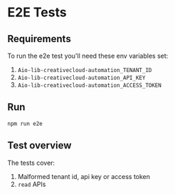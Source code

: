 # E2E Tests

## Requirements

To run the e2e test you'll need these env variables set:
  1. `Aio-lib-creativecloud-automation_TENANT_ID`
  2. `Aio-lib-creativecloud-automation_API_KEY`
  3. `Aio-lib-creativecloud-automation_ACCESS_TOKEN`

## Run

`npm run e2e`

## Test overview

The tests cover:

1. Malformed tenant id, api key or access token
2. `read` APIs
